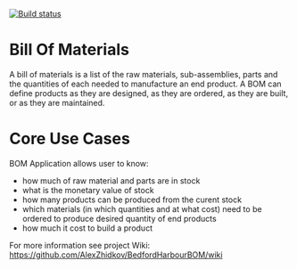[![Build status](https://ci.appveyor.com/api/projects/status/mx1hj85i85njry14?svg=true)](https://ci.appveyor.com/project/AlexZhidkov/bedfordharbourbom)
# Bill Of Materials
A bill of materials is a list of the raw materials, sub-assemblies, parts and the quantities of each needed to manufacture an end product. A BOM can define products as they are designed, as they are ordered, as they are built, or as they are maintained. 

# Core Use Cases
BOM Application allows user to know:
- how much of raw material and parts are in stock
- what is the monetary value of stock
- how many products can be produced from the curent stock
- which materials (in which quantities and at what cost) need to be ordered to produce desired quantity of end products
- how much it cost to build a product

For more information see project Wiki: https://github.com/AlexZhidkov/BedfordHarbourBOM/wiki
